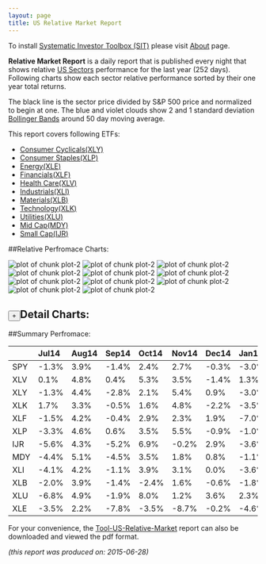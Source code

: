 ```yaml
---
layout: page
title: US Relative Market Report
---
```



To install [Systematic Investor Toolbox (SIT)](https://github.com/systematicinvestor/SIT) please visit [About](/about) page.





**Relative Market Report** is a daily report that is published every night 
that shows relative [US Sectors](http://www.sectorspdr.com/) performance 
for the last year (252 days). Following charts show each sector relative 
performance sorted by their one year total returns. 

The black line is the sector price divided by S&P 500 price and normalized to begin at one. 
The blue and violet clouds show 2 and 1 standard deviation 
[Bollinger Bands](http://en.wikipedia.org/wiki/Bollinger_Bands)
around 50 day moving average. 

This report covers following ETFs:

* [Consumer Cyclicals(XLY)](http://www.sectorspdr.com/spdr/composition/?symbol=XLY)
* [Consumer Staples(XLP)](http://www.sectorspdr.com/spdr/composition/?symbol=XLP)
* [Energy(XLE)](http://www.sectorspdr.com/spdr/composition/?symbol=XLE)
* [Financials(XLF)](http://www.sectorspdr.com/spdr/composition/?symbol=XLF)
* [Health Care(XLV)](http://www.sectorspdr.com/spdr/composition/?symbol=XLV)
* [Industrials(XLI)](http://www.sectorspdr.com/spdr/composition/?symbol=XLI)
* [Materials(XLB)](http://www.sectorspdr.com/spdr/composition/?symbol=XLB)
* [Technology(XLK)](http://www.sectorspdr.com/spdr/composition/?symbol=XLK)
* [Utilities(XLU)](http://www.sectorspdr.com/spdr/composition/?symbol=XLU)
* [Mid Cap(MDY)](https://www.spdrs.com/product/fund.seam?ticker=MDY)
* [Small Cap(IJR)](http://finance.yahoo.com/q/hl?s=IJR+Holdings)


##Relative Perfromace Charts:
    


![plot of chunk plot-2](/public/images/Tool-US-Relative-Market/plot-2-1.png) ![plot of chunk plot-2](/public/images/Tool-US-Relative-Market/plot-2-2.png) ![plot of chunk plot-2](/public/images/Tool-US-Relative-Market/plot-2-3.png) ![plot of chunk plot-2](/public/images/Tool-US-Relative-Market/plot-2-4.png) ![plot of chunk plot-2](/public/images/Tool-US-Relative-Market/plot-2-5.png) ![plot of chunk plot-2](/public/images/Tool-US-Relative-Market/plot-2-6.png) ![plot of chunk plot-2](/public/images/Tool-US-Relative-Market/plot-2-7.png) ![plot of chunk plot-2](/public/images/Tool-US-Relative-Market/plot-2-8.png) ![plot of chunk plot-2](/public/images/Tool-US-Relative-Market/plot-2-9.png) ![plot of chunk plot-2](/public/images/Tool-US-Relative-Market/plot-2-10.png) ![plot of chunk plot-2](/public/images/Tool-US-Relative-Market/plot-2-11.png) 

<input type="button" class="btn btn-sm" value="+">Detail Charts:
---
    




<div markdown="1" style="display:none;">
    


![plot of chunk plot-2](/public/images/Tool-US-Relative-Market/plot-2-12.png) ![plot of chunk plot-2](/public/images/Tool-US-Relative-Market/plot-2-13.png) ![plot of chunk plot-2](/public/images/Tool-US-Relative-Market/plot-2-14.png) ![plot of chunk plot-2](/public/images/Tool-US-Relative-Market/plot-2-15.png) ![plot of chunk plot-2](/public/images/Tool-US-Relative-Market/plot-2-16.png) ![plot of chunk plot-2](/public/images/Tool-US-Relative-Market/plot-2-17.png) ![plot of chunk plot-2](/public/images/Tool-US-Relative-Market/plot-2-18.png) ![plot of chunk plot-2](/public/images/Tool-US-Relative-Market/plot-2-19.png) ![plot of chunk plot-2](/public/images/Tool-US-Relative-Market/plot-2-20.png) ![plot of chunk plot-2](/public/images/Tool-US-Relative-Market/plot-2-21.png) ![plot of chunk plot-2](/public/images/Tool-US-Relative-Market/plot-2-22.png) ![plot of chunk plot-2](/public/images/Tool-US-Relative-Market/plot-2-23.png) 

</div>
    




##Summary Perfromace:
    




|    |Jul14  |Aug14  |Sep14  |Oct14  |Nov14  |Dec14  |Jan15  |Feb15  |Mar15  |Apr15  |May15  |Jun15  |Total  |
|:---|:------|:------|:------|:------|:------|:------|:------|:------|:------|:------|:------|:------|:------|
|SPY | -1.3% |  3.9% | -1.4% |  2.4% |  2.7% | -0.3% | -3.0% |  5.6% | -1.6% |  1.0% |  1.3% | -0.1% |  9.4% |
|XLV |  0.1% |  4.8% |  0.4% |  5.3% |  3.5% | -1.4% |  1.3% |  4.3% |  0.6% | -1.1% |  4.5% |  1.8% | 26.6% |
|XLY | -1.3% |  4.4% | -2.8% |  2.1% |  5.4% |  0.9% | -3.0% |  8.5% | -0.5% | -0.1% |  1.3% |  2.4% | 18.4% |
|XLK |  1.7% |  3.3% | -0.5% |  1.6% |  4.8% | -2.2% | -3.5% |  8.0% | -3.4% |  2.8% |  1.9% | -2.1% | 12.2% |
|XLF | -1.5% |  4.2% | -0.4% |  2.9% |  2.3% |  1.9% | -7.0% |  5.8% | -0.6% |  0.1% |  1.9% |  1.6% | 11.4% |
|XLP | -3.3% |  4.6% |  0.6% |  3.5% |  5.5% | -0.9% | -1.0% |  4.1% | -1.9% | -0.8% |  0.9% | -0.1% | 11.4% |
|IJR | -5.6% |  4.3% | -5.2% |  6.9% | -0.2% |  2.9% | -3.6% |  6.0% |  1.6% | -2.3% |  1.5% |  3.2% |  8.9% |
|MDY | -4.4% |  5.1% | -4.5% |  3.5% |  1.8% |  0.8% | -1.1% |  5.0% |  1.3% | -1.5% |  1.7% |  0.6% |  8.1% |
|XLI | -4.1% |  4.2% | -1.1% |  3.9% |  3.1% |  0.0% | -3.6% |  5.4% | -2.5% | -0.3% |  0.3% | -0.8% |  3.9% |
|XLB | -2.0% |  3.9% | -1.4% | -2.4% |  1.6% | -0.6% | -1.8% |  8.0% | -4.9% |  3.4% |  0.4% | -2.0% |  1.4% |
|XLU | -6.8% |  4.9% | -1.9% |  8.0% |  1.2% |  3.6% |  2.3% | -6.4% | -1.0% | -0.5% |  0.6% | -5.2% | -2.2% |
|XLE | -3.5% |  2.2% | -7.8% | -3.5% | -8.7% | -0.2% | -4.6% |  4.6% | -1.2% |  6.6% | -5.2% | -2.4% |-22.2% |
    


For your convenience, the 
[Tool-US-Relative-Market](/public/images/Tool-US-Relative-Market/Tool-US-Relative-Market.pdf)
report can also be downloaded and viewed the pdf format.



*(this report was produced on: 2015-06-28)*
